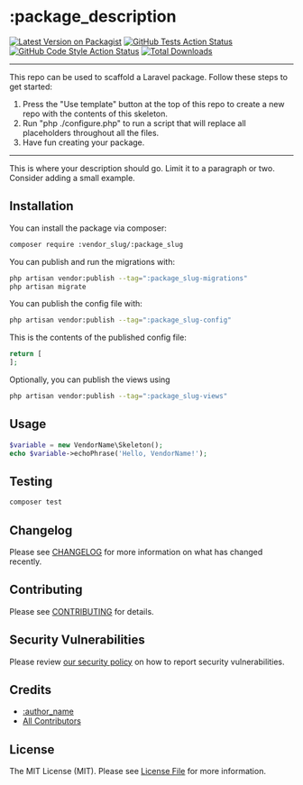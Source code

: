 # :package_description

[![Latest Version on Packagist](https://img.shields.io/packagist/v/:vendor_slug/:package_slug.svg?style=flat-square)](https://packagist.org/packages/:vendor_slug/:package_slug)
[![GitHub Tests Action Status](https://img.shields.io/github/workflow/status/:vendor_slug/:package_slug/run-tests?label=tests)](https://github.com/:vendor_slug/:package_slug/actions?query=workflow%3Arun-tests+branch%3Amain)
[![GitHub Code Style Action Status](https://img.shields.io/github/workflow/status/:vendor_slug/:package_slug/Check%20&%20fix%20styling?label=code%20style)](https://github.com/:vendor_slug/:package_slug/actions?query=workflow%3A"Check+%26+fix+styling"+branch%3Amain)
[![Total Downloads](https://img.shields.io/packagist/dt/:vendor_slug/:package_slug.svg?style=flat-square)](https://packagist.org/packages/:vendor_slug/:package_slug)
<!--delete-->
---
This repo can be used to scaffold a Laravel package. Follow these steps to get started:

1. Press the "Use template" button at the top of this repo to create a new repo with the contents of this skeleton.
2. Run "php ./configure.php" to run a script that will replace all placeholders throughout all the files.
3. Have fun creating your package.
---
<!--/delete-->
This is where your description should go. Limit it to a paragraph or two. Consider adding a small example.


## Installation

You can install the package via composer:

```bash
composer require :vendor_slug/:package_slug
```

You can publish and run the migrations with:

```bash
php artisan vendor:publish --tag=":package_slug-migrations"
php artisan migrate
```

You can publish the config file with:

```bash
php artisan vendor:publish --tag=":package_slug-config"
```

This is the contents of the published config file:

```php
return [
];
```

Optionally, you can publish the views using

```bash
php artisan vendor:publish --tag=":package_slug-views"
```

## Usage

```php
$variable = new VendorName\Skeleton();
echo $variable->echoPhrase('Hello, VendorName!');
```

## Testing

```bash
composer test
```

## Changelog

Please see [CHANGELOG](CHANGELOG.md) for more information on what has changed recently.

## Contributing

Please see [CONTRIBUTING](https://github.com/libaro-io/.github/blob/main/CONTRIBUTING.md) for details.

## Security Vulnerabilities

Please review [our security policy](../../security/policy) on how to report security vulnerabilities.

## Credits

- [:author_name](https://github.com/:author_username)
- [All Contributors](../../contributors)

## License

The MIT License (MIT). Please see [License File](LICENSE.md) for more information.
